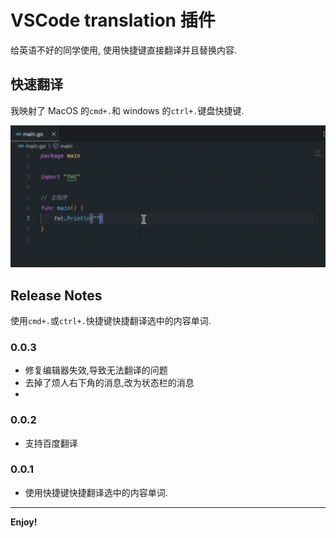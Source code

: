 # VSCode translation 插件

给英语不好的同学使用, 使用快捷键直接翻译并且替换内容.

## 快速翻译

我映射了 MacOS 的`cmd+.`和 windows 的`ctrl+.`键盘快捷键.

![img](https://raw.githubusercontent.com/luoyangwei/translation/master/demo.gif)

## Release Notes

使用`cmd+.`或`ctrl+.`快捷键快捷翻译选中的内容单词.

### 0.0.3

- 修复编辑器失效,导致无法翻译的问题
- 去掉了烦人右下角的消息,改为状态栏的消息
- 

### 0.0.2

- 支持百度翻译

### 0.0.1

- 使用快捷键快捷翻译选中的内容单词.

---

**Enjoy!**
